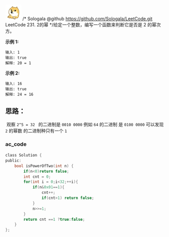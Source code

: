 ![](https://github.com/Sologala/SomeThings/blob/master/face.jpg?raw=true)
/*
    Sologala   @github    https://github.com/Sologala/LeetCode.git
    LeetCode   231. 2的幂
*/给定一个整数，编写一个函数来判断它是否是 2 的幂次方。

**示例 1:**

```
输入: 1
输出: true
解释: 20 = 1
```

**示例 2:**

```
输入: 16
输出: true
解释: 24 = 16
```

## **思路：**

​	观察 `2^5 = 32 ` 的二进制是 `0010 0000`  例如 `64` 的二进制 是 `0100 0000` 可以发现 `2` 的幂数 的二进制种只有一个 `1` 

### **ac_code**

```c
class Solution {
public:
    bool isPowerOfTwo(int n) {
        if(n<0)return false;
        int cnt = 0;
        for(int i = 0;i<32;++i){
            if(n&0x01==1){
                cnt++;
                if(cnt>1) return false;
            }
            n>>=1;
        }
        return cnt ==1 ?true:false;
    }
};
```